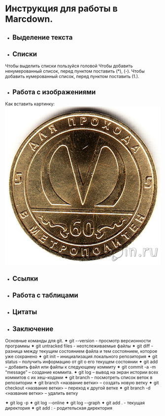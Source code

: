 # Инструкция для работы в Marcdown.

- ## Выделение текста
- ## Списки
Чтобы выделить списки пользуйся головой
Чтобы добавить ненумерованный список, перед пунктом поставить (*), (-).
Чтобы добавить нумерованный список, перед пунктом поставить (1.). 

- ## Работа с изображениями
Как вставить картинку:
![Жетон!](461892.jpg "Жетон метро")
- ## Ссылки

- ## Работа с таблицами

- ## Цитаты
- ## Заключение

 Основные команды для git.
✦	git --version - просмотр версионности программы
✦	git untracked files - неотслеживаемые файлы
✦	git diff - разница между текущим состоянием файла и тем состоянием, которое уже сохранено
✦	git init – инициализация локального репозитория
✦	git status – получить информацию от git о его текущем состоянии
✦	git add – добавить файл или файлы к следующему коммиту
✦	git commit -a -m “message” – создание коммита.
✦	git log – вывод на экран истории всех коммитов с их хеш-кодами
✦	git branch – посмотреть список веток в репозитории
✦	git branch <название ветки> – создать новую ветку
✦	git checkout <название ветки> – переход к другой ветке
✦	git branch -d <название ветки> – удалить ветку

✦	git log -p 
✦	git log --online
✦	git log --graph
✦	git add . - текущая директория
✦	git add : - родительская директория

